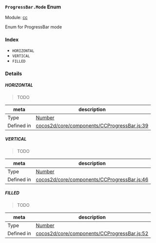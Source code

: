 ### `ProgressBar.Mode` Enum



Module: [cc](../modules/cc.md)


Enum for ProgressBar mode


### Index
  - `HORIZONTAL`
  - `VERTICAL`
  - `FILLED`

### Details


##### HORIZONTAL

> TODO

| meta | description |
|------|-------------|
| Type | <a href="https://developer.mozilla.org/en/JavaScript/Reference/Global_Objects/Number" class="crosslink external" target="_blank">Number</a> |
| Defined in | [cocos2d/core/components/CCProgressBar.js:39](https://github.com/cocos-creator/engine/blob/8bf4522a6d43b53258219983aabd728909ce24ca/cocos2d/core/components/CCProgressBar.js#L39) |



##### VERTICAL

> TODO

| meta | description |
|------|-------------|
| Type | <a href="https://developer.mozilla.org/en/JavaScript/Reference/Global_Objects/Number" class="crosslink external" target="_blank">Number</a> |
| Defined in | [cocos2d/core/components/CCProgressBar.js:46](https://github.com/cocos-creator/engine/blob/8bf4522a6d43b53258219983aabd728909ce24ca/cocos2d/core/components/CCProgressBar.js#L46) |



##### FILLED

> TODO

| meta | description |
|------|-------------|
| Type | <a href="https://developer.mozilla.org/en/JavaScript/Reference/Global_Objects/Number" class="crosslink external" target="_blank">Number</a> |
| Defined in | [cocos2d/core/components/CCProgressBar.js:52](https://github.com/cocos-creator/engine/blob/8bf4522a6d43b53258219983aabd728909ce24ca/cocos2d/core/components/CCProgressBar.js#L52) |



